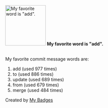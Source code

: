 <img src="https://my-badges.github.io/my-badges/favorite-word.png" alt="My favorite word is &quot;add&quot;." title="My favorite word is &quot;add&quot;." width="128">
<strong>My favorite word is &quot;add&quot;.</strong>
<br><br>

My favorite commit message words are:

1. add (used 977 times)
2. to (used 886 times)
3. update (used 689 times)
4. from (used 679 times)
5. merge (used 484 times)


Created by <a href="https://github.com/my-badges/my-badges">My Badges</a>